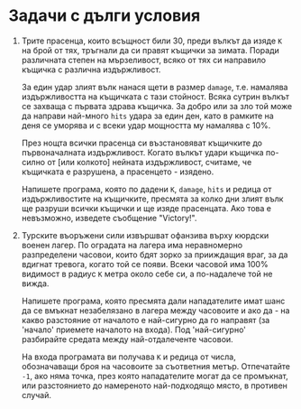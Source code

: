 # Задачи с дълги условия

1. Трите прасенца, които всъщност били 30, преди вълкът да изяде `K` на брой от тях, тръгнали да си правят къщички за зимата. Поради различната степен на мързеливост, всяко от тях си направило къщичка с различна издържливост.

    За един удар злият вълк нанася щети в размер `damage`, т.е. намалява издържливостта на къщичката с тази стойност.  Всяка сутрин вълкът се захваща с първата здрава къщичка.  За добро или за зло той може да направи най-много `hits` удара за един ден, като в рамките на деня се уморява и с всеки удар мощността му намалява с 10%.

    През нощта всички прасенца си възстановяват къщичките до първоначалната издържливост. Когато вълкът удари къщичка по-силно от [или колкото] нейната издържливост, считаме, че къщичката е разрушена, а прасенцето - изядено.

    Напишете програма, която по дадени `K`, `damage`, `hits` и редица от издържливостите на къщичките, пресмята за колко дни злият вълк ще разруши всички къщички и ще изяде прасенцата.
Ако това е невъзможно, изведете съобщение "Victory!".

2. Турските въоръжени сили извършват офанзива върху кюрдски военен лагер. По оградата на лагера има неравномерно разпределени часовои, които бдят зорко за прииждащия враг, за да вдигнат тревога, когато той се появи. Всеки часовой има 100% видимост в радиус `K` метра около себе си, а по-надалече той не вижда.

    Напишете програма, която пресмята дали нападателите имат шанс да се вмъкнат незабелязано в лагера между часовоите и ако да - на какво разстояние от началото е най-сигурно да го направят (за 'начало' приемете началото на входа). Под 'най-сигурно' разбирайте средата между най-отдалеченте часовои.

    На входа програмата ви получава `K` и редица от числа, обозначаващи броя на часовоите за съответния метър. Отпечатайте `-1`, ако няма точка, през която нападателите могат да се промъкнат, или разстоянието до намереното най-подходящо място, в противен случай.

